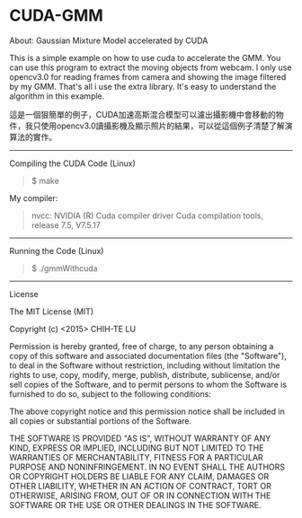 # CUDA-GMM

About:
Gaussian Mixture Model accelerated by CUDA

This is a simple example on how to use cuda to accelerate the GMM. You can use this program to extract the moving objects from webcam. I only use opencv3.0 for reading frames from camera and showing the image filtered by my GMM. That's all i use the extra library. It's easy to understand the algorithm in this example. 

這是一個狠簡單的例子，CUDA加速高斯混合模型可以濾出攝影機中會移動的物件，我只使用opencv3.0讀攝影機及顯示照片的結果，可以從這個例子清楚了解演算法的實作。

------------------------------------------
Compiling the CUDA Code (Linux)    
> $ make

My compiler:
> nvcc: NVIDIA (R) Cuda compiler driver Cuda compilation tools, release 7.5, V7.5.17

------------------------------------------
Running the Code (Linux)
> $ ./gmmWithcuda

------------------------------------------
License

The MIT License (MIT)

Copyright (c) <2015> CHIH-TE LU

Permission is hereby granted, free of charge, to any person obtaining a copy of this software and associated documentation files (the "Software"), to deal in the Software without restriction, including without limitation the rights to use, copy, modify, merge, publish, distribute, sublicense, and/or sell copies of the Software, and to permit persons to whom the Software is furnished to do so, subject to the following conditions:

The above copyright notice and this permission notice shall be included in all copies or substantial portions of the Software.

THE SOFTWARE IS PROVIDED "AS IS", WITHOUT WARRANTY OF ANY KIND, EXPRESS OR IMPLIED, INCLUDING BUT NOT LIMITED TO THE WARRANTIES OF MERCHANTABILITY, FITNESS FOR A PARTICULAR PURPOSE AND NONINFRINGEMENT. IN NO EVENT SHALL THE AUTHORS OR COPYRIGHT HOLDERS BE LIABLE FOR ANY CLAIM, DAMAGES OR OTHER LIABILITY, WHETHER IN AN ACTION OF CONTRACT, TORT OR OTHERWISE, ARISING FROM, OUT OF OR IN CONNECTION WITH THE SOFTWARE OR THE USE OR OTHER DEALINGS IN THE SOFTWARE.
